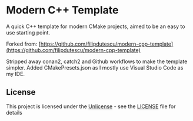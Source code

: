 # Modern C++ Template

A quick C++ template for modern CMake projects, aimed to be an easy to use
starting point.

Forked from: [https://github.com/filipdutescu/modern-cpp-template](https://github.com/filipdutescu/modern-cpp-template)

Stripped away conan2, catch2 and Github workflows to make the template simpler. Added CMakePresets.json as I mostly use Visual Studio Code as my IDE.

## License

This project is licensed under the [Unlicense](https://unlicense.org/) - see the
[LICENSE](LICENSE) file for details
